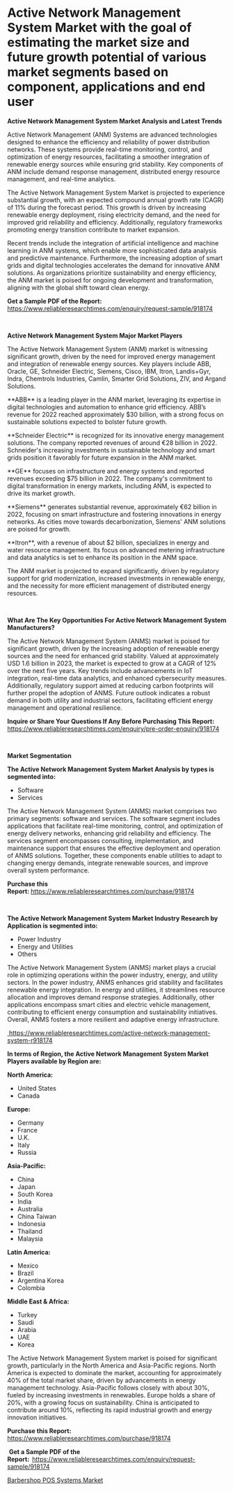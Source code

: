 <p><h1>Active Network Management System Market with the goal of estimating the market size and future growth potential of various market segments based on component, applications and end user</h1></p><p><strong>Active Network Management System Market Analysis and Latest Trends</strong></p>
<p><p>Active Network Management (ANM) Systems are advanced technologies designed to enhance the efficiency and reliability of power distribution networks. These systems provide real-time monitoring, control, and optimization of energy resources, facilitating a smoother integration of renewable energy sources while ensuring grid stability. Key components of ANM include demand response management, distributed energy resource management, and real-time analytics.</p><p>The Active Network Management System Market is projected to experience substantial growth, with an expected compound annual growth rate (CAGR) of 11% during the forecast period. This growth is driven by increasing renewable energy deployment, rising electricity demand, and the need for improved grid reliability and efficiency. Additionally, regulatory frameworks promoting energy transition contribute to market expansion. </p><p>Recent trends include the integration of artificial intelligence and machine learning in ANM systems, which enable more sophisticated data analysis and predictive maintenance. Furthermore, the increasing adoption of smart grids and digital technologies accelerates the demand for innovative ANM solutions. As organizations prioritize sustainability and energy efficiency, the ANM market is poised for ongoing development and transformation, aligning with the global shift toward clean energy.</p></p>
<p><strong>Get a Sample PDF of the Report:&nbsp;</strong> <a href="https://www.reliableresearchtimes.com/enquiry/request-sample/918174?utm_campaign=3031&utm_medium=2&utm_source=Github&utm_content=ia&utm_term=07032025&utm_id=active-network-management-system">https://www.reliableresearchtimes.com/enquiry/request-sample/918174</a></p>
<p>&nbsp;</p>
<p><strong>Active Network Management System Major Market Players</strong></p>
<p><p>The Active Network Management System (ANM) market is witnessing significant growth, driven by the need for improved energy management and integration of renewable energy sources. Key players include ABB, Oracle, GE, Schneider Electric, Siemens, Cisco, IBM, Itron, Landis+Gyr, Indra, Chemtrols Industries, Camlin, Smarter Grid Solutions, ZIV, and Argand Solutions.</p><p>**ABB** is a leading player in the ANM market, leveraging its expertise in digital technologies and automation to enhance grid efficiency. ABB’s revenue for 2022 reached approximately $30 billion, with a strong focus on sustainable solutions expected to bolster future growth.</p><p>**Schneider Electric** is recognized for its innovative energy management solutions. The company reported revenues of around €28 billion in 2022. Schneider's increasing investments in sustainable technology and smart grids position it favorably for future expansion in the ANM market.</p><p>**GE** focuses on infrastructure and energy systems and reported revenues exceeding $75 billion in 2022. The company's commitment to digital transformation in energy markets, including ANM, is expected to drive its market growth.</p><p>**Siemens** generates substantial revenue, approximately €62 billion in 2022, focusing on smart infrastructure and fostering innovations in energy networks. As cities move towards decarbonization, Siemens' ANM solutions are poised for growth.</p><p>**Itron**, with a revenue of about $2 billion, specializes in energy and water resource management. Its focus on advanced metering infrastructure and data analytics is set to enhance its position in the ANM space.</p><p>The ANM market is projected to expand significantly, driven by regulatory support for grid modernization, increased investments in renewable energy, and the necessity for more efficient management of distributed energy resources.</p></p>
<p>&nbsp;</p>
<p><strong>What Are The Key Opportunities For Active Network Management System Manufacturers?</strong></p>
<p><p>The Active Network Management System (ANMS) market is poised for significant growth, driven by the increasing adoption of renewable energy sources and the need for enhanced grid stability. Valued at approximately USD 1.6 billion in 2023, the market is expected to grow at a CAGR of 12% over the next five years. Key trends include advancements in IoT integration, real-time data analytics, and enhanced cybersecurity measures. Additionally, regulatory support aimed at reducing carbon footprints will further propel the adoption of ANMS. Future outlook indicates a robust demand in both utility and industrial sectors, facilitating efficient energy management and operational resilience.</p></p>
<p><strong>Inquire or Share Your Questions If Any Before Purchasing This Report:</strong> <a href="https://www.reliableresearchtimes.com/enquiry/pre-order-enquiry/918174?utm_campaign=3031&utm_medium=2&utm_source=Github&utm_content=ia&utm_term=07032025&utm_id=active-network-management-system">https://www.reliableresearchtimes.com/enquiry/pre-order-enquiry/918174</a></p>
<p>&nbsp;</p>
<p><strong>Market Segmentation</strong></p>
<p><strong>The Active Network Management System Market Analysis by types is segmented into:</strong></p>
<p><ul><li>Software</li><li>Services</li></ul></p>
<p><p>The Active Network Management System (ANMS) market comprises two primary segments: software and services. The software segment includes applications that facilitate real-time monitoring, control, and optimization of energy delivery networks, enhancing grid reliability and efficiency. The services segment encompasses consulting, implementation, and maintenance support that ensures the effective deployment and operation of ANMS solutions. Together, these components enable utilities to adapt to changing energy demands, integrate renewable sources, and improve overall system performance.</p></p>
<p><strong>Purchase this Report:&nbsp;</strong><a href="https://www.reliableresearchtimes.com/purchase/918174?utm_campaign=3031&utm_medium=2&utm_source=Github&utm_content=ia&utm_term=07032025&utm_id=active-network-management-system">https://www.reliableresearchtimes.com/purchase/918174</a></p>
<p>&nbsp;</p>
<p><strong>The Active Network Management System Market Industry Research by Application is segmented into:</strong></p>
<p><ul><li>Power Industry</li><li>Energy and Utilities</li><li>Others</li></ul></p>
<p><p>The Active Network Management System (ANMS) market plays a crucial role in optimizing operations within the power industry, energy, and utility sectors. In the power industry, ANMS enhances grid stability and facilitates renewable energy integration. In energy and utilities, it streamlines resource allocation and improves demand response strategies. Additionally, other applications encompass smart cities and electric vehicle management, contributing to efficient energy consumption and sustainability initiatives. Overall, ANMS fosters a more resilient and adaptive energy infrastructure.</p></p>
<p><a href="https://www.reliableresearchtimes.com/active-network-management-system-r918174?utm_campaign=3031&utm_medium=2&utm_source=Github&utm_content=ia&utm_term=07032025&utm_id=active-network-management-system">&nbsp;https://www.reliableresearchtimes.com/active-network-management-system-r918174</a></p>
<p><strong>In terms of Region, the Active Network Management System Market Players available by Region are:</strong></p>
<p>
    <p> <strong> North America: </strong>
        <ul>
            <li>United States</li>
            <li>Canada</li>
        </ul>
        </p> 
    <p> <strong> Europe: </strong>
        <ul>
            <li>Germany</li>
            <li>France</li>
            <li>U.K.</li>
            <li>Italy</li>
            <li>Russia</li>
        </ul>
        </p> 
    <p> <strong> Asia-Pacific: </strong>
        <ul>
            <li>China</li>
            <li>Japan</li>
            <li>South Korea</li>
            <li>India</li>
            <li>Australia</li>
            <li>China Taiwan</li>
            <li>Indonesia</li>
            <li>Thailand</li>
            <li>Malaysia</li>
        </ul>
        </p> 
    <p> <strong> Latin America: </strong>
        <ul>
            <li>Mexico</li>
            <li>Brazil</li>
            <li>Argentina Korea</li>
            <li>Colombia</li>
        </ul>
        </p> 
    <p> <strong> Middle East & Africa: </strong>
        <ul>
            <li>Turkey</li>
            <li>Saudi</li>
            <li>Arabia</li>
            <li>UAE</li>
            <li>Korea</li>
        </ul>
    </p>
    </p>
<p><p>The Active Network Management System market is poised for significant growth, particularly in the North America and Asia-Pacific regions. North America is expected to dominate the market, accounting for approximately 40% of the total market share, driven by advancements in energy management technology. Asia-Pacific follows closely with about 30%, fueled by increasing investments in renewables. Europe holds a share of 20%, with a growing focus on sustainability. China is anticipated to contribute around 10%, reflecting its rapid industrial growth and energy innovation initiatives.</p></p>
<p><strong>Purchase this Report: </strong><a href="https://www.reliableresearchtimes.com/purchase/918174?utm_campaign=3031&utm_medium=2&utm_source=Github&utm_content=ia&utm_term=07032025&utm_id=active-network-management-system">https://www.reliableresearchtimes.com/purchase/918174</a></p>
<p>&nbsp;<strong>Get a Sample PDF of the Report:&nbsp;&nbsp;</strong><a href="https://www.reliableresearchtimes.com/enquiry/request-sample/918174?utm_campaign=3031&utm_medium=2&utm_source=Github&utm_content=ia&utm_term=07032025&utm_id=active-network-management-system">https://www.reliableresearchtimes.com/enquiry/request-sample/918174</a></p>
<p><strong></strong></p>
<p><p><a href="https://github.com/tashipmhuiri/Market-Research-Report-List-1/blob/main/barbershop-pos-systems-market.md?utm_campaign=3031&utm_medium=2&utm_source=Github&utm_content=ia&utm_term=07032025&utm_id=active-network-management-system">Barbershop POS Systems Market</a></p></p>
